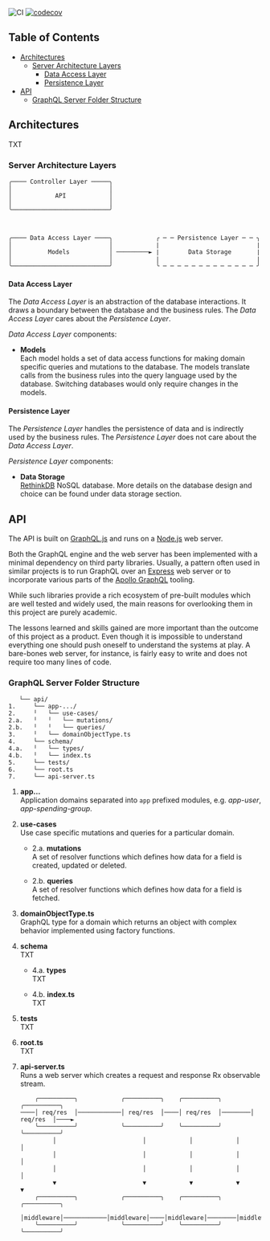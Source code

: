 ![CI](https://github.com/taleldayekh/fair-share/workflows/CI/badge.svg) [![codecov](https://codecov.io/gh/taleldayekh/fair-share/branch/master/graph/badge.svg)](https://codecov.io/gh/taleldayekh/fair-share)

## Table of Contents

- [Architectures](#architectures)
  - [Server Architecture Layers](#server-architecture-layers)
      - [Data Access Layer](#data-access-layer)
      - [Persistence Layer](#persistence-layer)
- [API](#api)
  - [GraphQL Server Folder Structure](#graphql-server-folder-structure)

## Architectures

TXT

### Server Architecture Layers

```
╭──── Controller Layer ─────╮
│                           │
│            API            │
│                           │
╰───────────────────────────╯



╭──── Data Access Layer ────╮            ╭ ─ ─ Persistence Layer ─ ─ ╮
│                           │            ∣                           ∣
│          Models           │ ─────────► ∣        Data Storage       ∣
│                           │            ∣                           ∣
╰───────────────────────────╯            ╰ ─ ─ ─ ─ ─ ─ ─ ─ ─ ─ ─ ─ ─ ╯
```

#### Data Access Layer

The _*Data Access Layer*_ is an abstraction of the database interactions. It draws a boundary between the database and the business rules. The _*Data Access Layer*_ cares about the _*Persistence Layer*_.

_*Data Access Layer*_ components:

- **Models**  
  Each model holds a set of data access functions for making domain specific queries and mutations to the database. The models translate calls from the business rules into the query language used by the database. Switching databases would only require changes in the models.

#### Persistence Layer

The _*Persistence Layer*_ handles the persistence of data and is indirectly used by the business rules. The _*Persistence Layer*_ does not care about the _*Data Access Layer*_.

_*Persistence Layer*_ components:

- **Data Storage**  
  [RethinkDB](https://rethinkdb.com/) NoSQL database. More details on the database design and choice can be found under data storage section.

## API

The API is built on [GraphQL.js](https://graphql.org/graphql-js) and runs on a [Node.js](https://nodejs.org/api/https.html) web server.

Both the GraphQL engine and the web server has been implemented with a minimal dependency on third party libraries. Usually, a pattern often used in similar projects is to run GraphQL over an [Express](https://expressjs.com) web server or to incorporate various parts of the [Apollo GraphQL](https://www.apollographql.com/docs/) tooling.

While such libraries provide a rich ecosystem of pre-built modules which are well tested and widely used, the main reasons for overlooking them in this project are purely academic.

The lessons learned and skills gained are more important than the outcome of this project as a product. Even though it is impossible to understand everything one should push oneself to understand the systems at play. A bare-bones web server, for instance, is fairly easy to write and does not require too many lines of code.

### GraphQL Server Folder Structure

```
   └── api/
1.     └── app-.../
2.     ╵   └── use-cases/
2.a.   ╵   ╵   └── mutations/
2.b.   ╵   ╵   └── queries/
3.     ╵   └── domainObjectType.ts 
4.     └── schema/
4.a.   ╵   └── types/
4.b.   ╵   └── index.ts
5.     └── tests/
6.     └── root.ts
7.     └── api-server.ts
```

1. **app...**  
   Application domains separated into `app` prefixed modules, e.g. _*app-user*_, _*app-spending-group*_.

2. **use-cases**  
   Use case specific mutations and queries for a particular domain.

	 - 2.a. **mutations**  
	   A set of resolver functions which defines how data for a field is created, updated or deleted.

	 - 2.b. **queries**  
	   A set of resolver functions which defines how data for a field is fetched.

3. **domainObjectType.ts**  
   GraphQL type for a domain which returns an object with complex behavior implemented using factory functions.

4. **schema**  
   TXT

   - 4.a. **types**  
     TXT

   - 4.b. **index.ts**  
     TXT

5. **tests**  
   TXT

6. **root.ts**  
   TXT

7. **api-server.ts**  
   Runs a web server which creates a request and response Rx observable stream.

   ```
       ╭──────────╮            ╭──────────╮    ╭──────────╮        ╭──────────╮        
   ────│ req/res  │────────────│ req/res  │────│ req/res  │────────│ req/res  │────►
       ╰──────────╯            ╰──────────╯    ╰──────────╯        ╰──────────╯        
            │                        │            │            │                │
            │                        │            │            │                │
            │                        │            │            │                │
            ▼                        ▼            ▼            ▼                ▼
       ╭──────────╮            ╭──────────╮    ╭──────────╮        ╭──────────╮
       │middleware│────────────│middleware│────│middleware│────────│middleware│────►
       ╰──────────╯            ╰──────────╯    ╰──────────╯        ╰──────────╯
           
   ```

<!-- ! CONTINUE FROM HERE ! -->

<!-- ### Folder Structure



4. **tests**  
   The API test suite is separated into:

   - Integration tests where queries and mutations containing test data are made to a dedicated test database.
   - Unit tests.

1. **mutations**  

   > The mutation resolvers provides a mapping to the models and should be kept thin with the least amount of business logic possible.


1. **queries**  

   > The query resolvers provides a mapping to the models and should be kept thin with the least amount of business logic possible.

1. **type-defs**  
   All the different types that make up our GraphQL schema. The schema is divided into parts and specified using GraphQL SDL (Schema Definition Language). Each field needs to have a corresponding resolver function with the same name that returns what we want.

1. **schema.ts**  
   Generates our GraphQL schema by combining all schema parts in the `type-defs` directory.